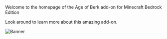 
Welcome to the homepage of the Age of Berk add-on for Minecraft Bedrock Edition

Look around to learn more about this amazing add-on.

![Banner](assets/logo.png)

